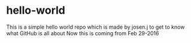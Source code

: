 # hello-world
This is a simple hello world repo which is made by josen.j to get to know what GitHub is all about
Now this is coming from Feb 29-2016
